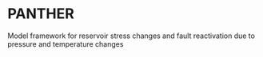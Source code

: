 # PANTHER
Model framework for reservoir stress changes and fault reactivation due to pressure and temperature changes
